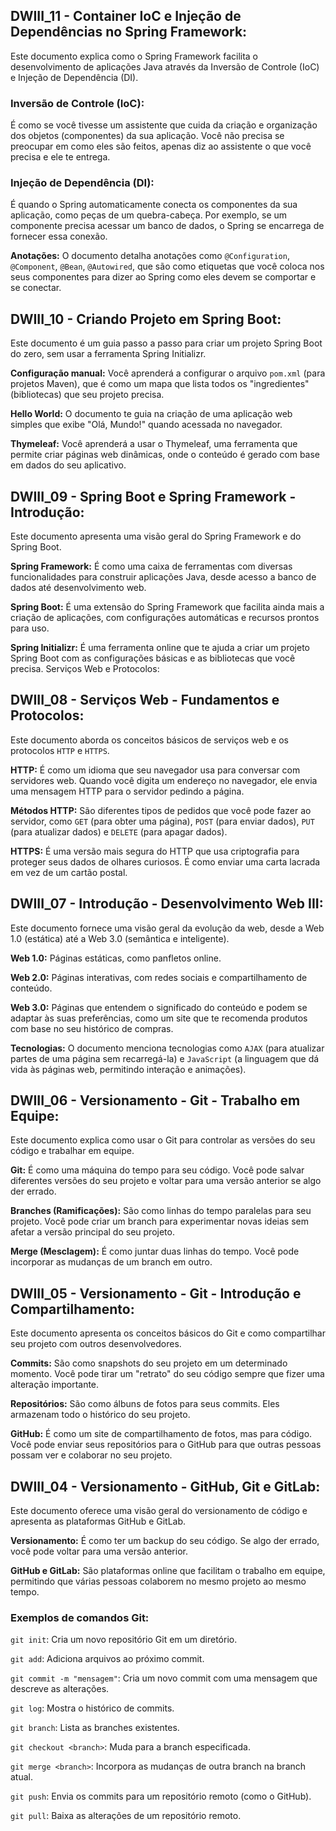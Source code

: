 ## DWIII_11 - Container IoC e Injeção de Dependências no Spring Framework:
Este documento explica como o Spring Framework facilita o desenvolvimento de aplicações Java através da Inversão de Controle (IoC) e Injeção de Dependência (DI).
###  Inversão de Controle (IoC):
É como se você tivesse um assistente que cuida da criação e organização dos objetos (componentes) da sua aplicação. Você não precisa se preocupar em como eles são feitos, apenas diz ao assistente o que você precisa e ele te entrega.

### Injeção de Dependência (DI):
É quando o Spring automaticamente conecta os componentes da sua aplicação, como peças de um quebra-cabeça. 
Por exemplo, se um componente precisa acessar um banco de dados, o Spring se encarrega de fornecer essa conexão.

**Anotações:** O documento detalha anotações como `@Configuration`, `@Component`, `@Bean`, `@Autowired`, que são como etiquetas que você coloca nos seus componentes para dizer ao Spring como eles devem se comportar e se conectar.

## DWIII_10 - Criando Projeto em Spring Boot:
Este documento é um guia passo a passo para criar um projeto Spring Boot do zero, sem usar a ferramenta Spring Initializr.

**Configuração manual:** Você aprenderá a configurar o arquivo `pom.xml` (para projetos Maven), que é como um mapa que lista todos os "ingredientes" (bibliotecas) que seu projeto precisa.

**Hello World:** O documento te guia na criação de uma aplicação web simples que exibe "Olá, Mundo!" quando acessada no navegador.

**Thymeleaf:** Você aprenderá a usar o Thymeleaf, uma ferramenta que permite criar páginas web dinâmicas, onde o conteúdo é gerado com base em dados do seu aplicativo.

## DWIII_09 - Spring Boot e Spring Framework - Introdução:
Este documento apresenta uma visão geral do Spring Framework e do Spring Boot.

**Spring Framework:** É como uma caixa de ferramentas com diversas funcionalidades para construir aplicações Java, desde acesso a banco de dados até desenvolvimento web.

**Spring Boot:** É uma extensão do Spring Framework que facilita ainda mais a criação de aplicações, com configurações automáticas e recursos prontos para uso.

**Spring Initializr:** É uma ferramenta online que te ajuda a criar um projeto Spring Boot com as configurações básicas e as bibliotecas que você precisa.
Serviços Web e Protocolos:

## DWIII_08 - Serviços Web - Fundamentos e Protocolos: 
Este documento aborda os conceitos básicos de serviços web e os protocolos `HTTP` e `HTTPS`.

**HTTP:** É como um idioma que seu navegador usa para conversar com servidores web. Quando você digita um endereço no navegador, ele envia uma mensagem HTTP para o servidor pedindo a página.

**Métodos HTTP:** São diferentes tipos de pedidos que você pode fazer ao servidor, como `GET` (para obter uma página), `POST` (para enviar dados), `PUT` (para atualizar dados) e `DELETE` (para apagar dados).

**HTTPS:** É uma versão mais segura do HTTP que usa criptografia para proteger seus dados de olhares curiosos. É como enviar uma carta lacrada em vez de um cartão postal.


## DWIII_07 - Introdução - Desenvolvimento Web III:
Este documento fornece uma visão geral da evolução da web, desde a Web 1.0 (estática) até a Web 3.0 (semântica e inteligente).

**Web 1.0:** Páginas estáticas, como panfletos online.

**Web 2.0:** Páginas interativas, com redes sociais e compartilhamento de conteúdo.

**Web 3.0:** Páginas que entendem o significado do conteúdo e podem se adaptar às suas preferências, como um site que te recomenda produtos com base no seu histórico de compras.

**Tecnologias:** O documento menciona tecnologias como `AJAX` (para atualizar partes de uma página sem recarregá-la) e `JavaScript` (a linguagem que dá vida às páginas web, permitindo interação e animações).

## DWIII_06 - Versionamento - Git - Trabalho em Equipe:
Este documento explica como usar o Git para controlar as versões do seu código e trabalhar em equipe.

**Git:** É como uma máquina do tempo para seu código. Você pode salvar diferentes versões do seu projeto e voltar para uma versão anterior se algo der errado.

**Branches (Ramificações):** São como linhas do tempo paralelas para seu projeto. Você pode criar um branch para experimentar novas ideias sem afetar a versão principal do seu projeto.

**Merge (Mesclagem):** É como juntar duas linhas do tempo. Você pode incorporar as mudanças de um branch em outro.

## DWIII_05 - Versionamento - Git - Introdução e Compartilhamento: 
Este documento apresenta os conceitos básicos do Git e como compartilhar seu projeto com outros desenvolvedores.

**Commits:** São como snapshots do seu projeto em um determinado momento. Você pode tirar um "retrato" do seu código sempre que fizer uma alteração importante.

**Repositórios:** São como álbuns de fotos para seus commits. Eles armazenam todo o histórico do seu projeto.

**GitHub:** É como um site de compartilhamento de fotos, mas para código. Você pode enviar seus repositórios para o GitHub para que outras pessoas possam ver e colaborar no seu projeto.
## DWIII_04 - Versionamento - GitHub, Git e GitLab: 
Este documento oferece uma visão geral do versionamento de código e apresenta as plataformas GitHub e GitLab.

**Versionamento:** É como ter um backup do seu código. Se algo der errado, você pode voltar para uma versão anterior.

**GitHub e GitLab:** São plataformas online que facilitam o trabalho em equipe, permitindo que várias pessoas colaborem no mesmo projeto ao mesmo tempo.

### Exemplos de comandos Git:

`git init`: Cria um novo repositório Git em um diretório.

`git add`: Adiciona arquivos ao próximo commit.

`git commit -m "mensagem"`: Cria um novo commit com uma mensagem que descreve as alterações.

`git log`: Mostra o histórico de commits.

`git branch`: Lista as branches existentes.

`git checkout <branch>`: Muda para a branch especificada.

`git merge <branch>`: Incorpora as mudanças de outra branch na branch atual.

`git push`: Envia os commits para um repositório remoto (como o GitHub).

`git pull`: Baixa as alterações de um repositório remoto.
